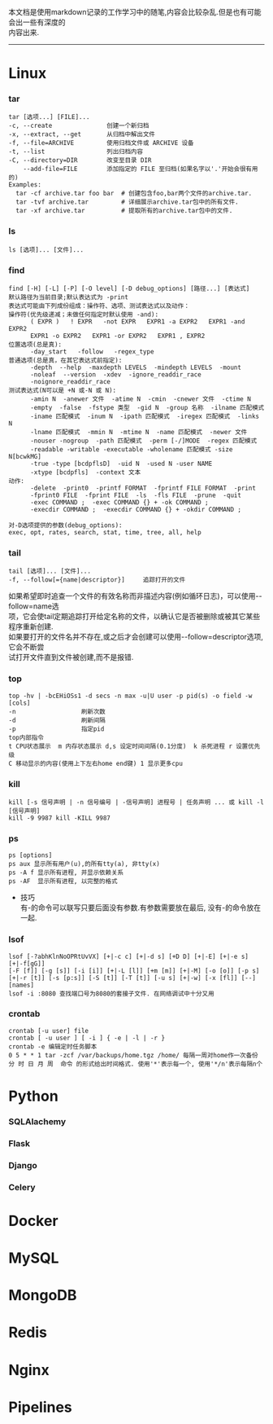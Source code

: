 本文档是使用markdown记录的工作学习中的随笔,内容会比较杂乱.但是也有可能会出一些有深度的  
内容出来.
___
Linux
===

### tar 
```text
tar [选项...] [FILE]...
-c, --create               创建一个新归档
-x, --extract, --get       从归档中解出文件
-f, --file=ARCHIVE         使用归档文件或 ARCHIVE 设备
-t, --list                 列出归档内容
-C, --directory=DIR        改变至目录 DIR
    --add-file=FILE        添加指定的 FILE 至归档(如果名字以'.'开始会很有用的)
Examples:
  tar -cf archive.tar foo bar  # 创建包含foo,bar两个文件的archive.tar.
  tar -tvf archive.tar         # 详细展示archive.tar包中的所有文件.
  tar -xf archive.tar          # 提取所有的archive.tar包中的文件.
```

### ls
```text
ls [选项]... [文件]...
```


### find
```text
find [-H] [-L] [-P] [-O level] [-D debug_options] [路径...] [表达式]
默认路径为当前目录;默认表达式为 -print
表达式可能由下列成份组成：操作符、选项、测试表达式以及动作：
操作符(优先级递减；未做任何指定时默认使用 -and):
      ( EXPR )   ! EXPR   -not EXPR   EXPR1 -a EXPR2   EXPR1 -and EXPR2
      EXPR1 -o EXPR2   EXPR1 -or EXPR2   EXPR1 , EXPR2
位置选项(总是真): 
      -day_start   -follow   -regex_type
普通选项(总是真，在其它表达式前指定):
      -depth  --help  -maxdepth LEVELS  -mindepth LEVELS  -mount  
      -noleaf  --version  -xdev  -ignore_readdir_race  
      -noignore_readdir_race
测试表达式(N可以是 +N 或-N 或 N):
      -amin N  -anewer 文件  -atime N  -cmin  -cnewer 文件  -ctime N  
      -empty  -false  -fstype 类型  -gid N  -group 名称  -ilname 匹配模式
      -iname 匹配模式  -inum N  -ipath 匹配模式  -iregex 匹配模式  -links N
      -lname 匹配模式  -mmin N  -mtime N  -name 匹配模式  -newer 文件 
      -nouser -nogroup  -path 匹配模式  -perm [-/]MODE  -regex 匹配模式
      -readable -writable -executable -wholename 匹配模式 -size N[bcwkMG]
      -true -type [bcdpflsD]  -uid N  -used N -user NAME  
      -xtype [bcdpfls]  -context 文本
动作:
      -delete  -print0  -printf FORMAT  -fprintf FILE FORMAT  -print
      -fprint0 FILE  -fprint FILE  -ls  -fls FILE  -prune  -quit
      -exec COMMAND ;  -exec COMMAND {} + -ok COMMAND ;
      -execdir COMMAND ;  -execdir COMMAND {} + -okdir COMMAND ;

对-D选项提供的参数(debug_options):
exec, opt, rates, search, stat, time, tree, all, help
```

### tail
```text
tail [选项]... [文件]...
-f, --follow[={name|descriptor}]     追踪打开的文件
```
如果希望即时追查一个文件的有效名称而非描述内容(例如循环日志)，可以使用--follow=name选  
项，它会使tail定期追踪打开给定名称的文件，以确认它是否被删除或被其它某些程序重新创建.  
如果要打开的文件名并不存在,或之后才会创建可以使用--follow=descriptor选项, 它会不断尝  
试打开文件直到文件被创建,而不是报错.

### top
```text
top -hv | -bcEHiOSs1 -d secs -n max -u|U user -p pid(s) -o field -w [cols]
-n                  刷新次数
-d                  刷新间隔
-p                  指定pid
top内部指令
t CPU状态展示  m 内存状态展示 d,s 设定时间间隔(0.1分度)  k 杀死进程 r 设置优先级
C 移动显示的内容(使用上下左右home end键) 1 显示更多cpu
```
### kill
```text
kill [-s 信号声明 | -n 信号编号 | -信号声明] 进程号 | 任务声明 ... 或 kill -l [信号声明]
kill -9 9987 kill -KILL 9987
```

### ps
```text
ps [options]
ps aux 显示所有用户(u),的所有tty(a), 非tty(x) 
ps -A f 显示所有进程, 并显示依赖关系
ps -AF  显示所有进程, 以完整的格式
```
- 技巧  
有-的命令可以联写只要后面没有参数.有参数需要放在最后, 
没有-的命令放在一起.

### lsof
```text
lsof [-?abhKlnNoOPRtUvVX] [+|-c c] [+|-d s] [+D D] [+|-E] [+|-e s] [+|-f[gG]]
[-F [f]] [-g [s]] [-i [i]] [+|-L [l]] [+m [m]] [+|-M] [-o [o]] [-p s]
[+|-r [t]] [-s [p:s]] [-S [t]] [-T [t]] [-u s] [+|-w] [-x [fl]] [--] [names]
lsof -i :8080 查找端口号为8080的套接子文件. 在网络调试中十分又用
```

### crontab
```text
crontab [-u user] file
crontab [ -u user ] [ -i ] { -e | -l | -r }
crontab -e 编辑定时任务脚本
0 5 * * 1 tar -zcf /var/backups/home.tgz /home/ 每隔一周对home作一次备份
分 时 日 月 周  命令 的形式给出时间格式. 使用'*'表示每一个, 使用'*/n'表示每隔n个
```

Python
===
### SQLAlachemy

### Flask

### Django

### Celery

Docker
===

MySQL
===

MongoDB
===

Redis
===

Nginx
===

Pipelines
===

